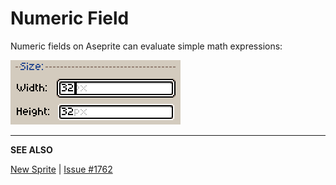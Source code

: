# Numeric Field

Numeric fields on Aseprite can evaluate simple math expressions:

![Math demo in numeric field](numeric-field/math.gif)

---

**SEE ALSO**

[New Sprite](new-sprite.md) |
[Issue #1762](https://github.com/aseprite/aseprite/issues/1762)
